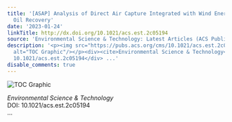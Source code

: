 ```yaml
---
title: '[ASAP] Analysis of Direct Air Capture Integrated with Wind Energy and Enhanced
  Oil Recovery'
date: '2023-01-24'
linkTitle: http://dx.doi.org/10.1021/acs.est.2c05194
source: 'Environmental Science & Technology: Latest Articles (ACS Publications)'
description: '<p><img src="https://pubs.acs.org/cms/10.1021/acs.est.2c05194/asset/images/medium/es2c05194_0006.gif"
  alt="TOC Graphic"/></p><div><cite>Environmental Science & Technology</cite></div><div>DOI:
  10.1021/acs.est.2c05194</div> ...'
disable_comments: true
---
```

<p><img src="https://pubs.acs.org/cms/10.1021/acs.est.2c05194/asset/images/medium/es2c05194_0006.gif" alt="TOC Graphic"/></p><div><cite>Environmental Science & Technology</cite></div><div>DOI: 10.1021/acs.est.2c05194</div> ...
